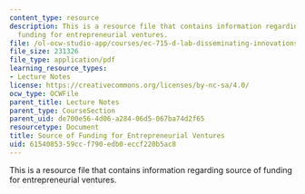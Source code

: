 ```yaml
---
content_type: resource
description: This is a resource file that contains information regarding source of
  funding for entrepreneurial ventures.
file: /ol-ocw-studio-app/courses/ec-715-d-lab-disseminating-innovations-for-the-common-good-spring-2007/6154085359ccf790edb0eccf220b5ac8_MITEC_715S07_lec13.pdf
file_size: 231326
file_type: application/pdf
learning_resource_types:
- Lecture Notes
license: https://creativecommons.org/licenses/by-nc-sa/4.0/
ocw_type: OCWFile
parent_title: Lecture Notes
parent_type: CourseSection
parent_uid: de700e56-4d06-a284-06d5-067ba74d2f65
resourcetype: Document
title: Source of Funding for Entrepreneurial Ventures
uid: 61540853-59cc-f790-edb0-eccf220b5ac8
---
```

This is a resource file that contains information regarding source of funding for entrepreneurial ventures.
